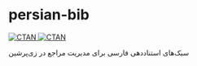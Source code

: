 # persian-bib

[![CTAN](https://img.shields.io/ctan/v/persian-bib?style=flat-square) ![CTAN](https://img.shields.io/ctan/l/persian-bib?style=flat-square)](https://ctan.org/pkg/persian-bib)

سبک‌های استناددهی فارسی برای مدیریت مراجع در زی‌پرشین
